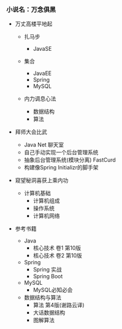 ### 小说名：万念俱黑

- 万丈高楼平地起
    - 扎马步
        - JavaSE
	- 集合
        - JavaEE 
        - Spring
        - MySQL
        
    - 内力调息心法
        - 数据结构
        - 算法
    
- 拜师大会比武
    - Java Net 聊天室
    - 自己手动实现一个后台管理系统
    - 抽象后台管理系统(模块分离) FastCurd
    - 构建像Spring Initializr的脚手架
- 窥望秘洞喜获上乘内功
    - 计算机基础
        - 计算机组成
        - 操作系统
        - 计算机网络
- 参考书籍
    - Java
        - 核心技术 卷1 第10版
        - 核心技术 卷2 第10版
    - Spring
        - Spring 实战
        - Spring Boot
    - MySQL
        - MySQL必知必会
    - 数据结构与算法
        - 算法 第4版(谢路云译)
        - 大话数据结构
        - 图解算法
    